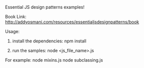 Essential JS design patterns examples!

Book Link: http://addyosmani.com/resources/essentialjsdesignpatterns/book


Usage:
1. install the dependencies:
npm install

2. run the samples:
node <js_file_name>.js

For example:
node mixins.js
node subclassing.js
